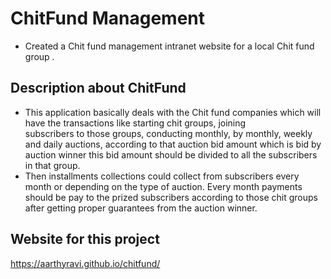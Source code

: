 # ChitFund Management
   * Created a Chit fund management intranet website for a local Chit fund group .
## Description about ChitFund

  * This application basically deals with the Chit fund companies which will have the transactions like starting chit groups, joining    
     subscribers to those groups, conducting monthly, by monthly, weekly and daily auctions, according to that auction bid amount which is 
     bid by auction winner this bid amount should be divided to all the subscribers in that group. 
  * Then installments collections could collect from subscribers every month or depending on the type of auction. Every month payments 
    should be pay to the prized subscribers according to those chit groups after getting proper guarantees from the auction winner.

## Website for this project
   https://aarthyravi.github.io/chitfund/
